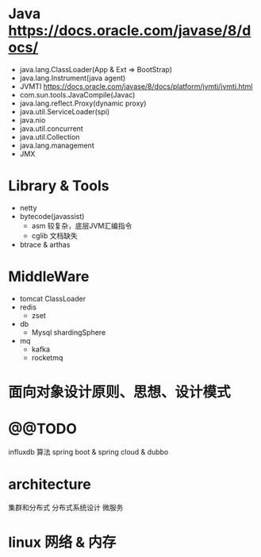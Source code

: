 # Java https://docs.oracle.com/javase/8/docs/
* java.lang.ClassLoader(App & Ext => BootStrap)
* java.lang.Instrument(java agent)
* JVMTI
  https://docs.oracle.com/javase/8/docs/platform/jvmti/jvmti.html
* com.sun.tools.JavaCompile(Javac)
* java.lang.reflect.Proxy(dynamic proxy)
* java.util.ServiceLoader(spi)
* java.nio
* java.util.concurrent
* java.util.Collection
* java.lang.management
* JMX

# Library & Tools
* netty
* bytecode(javassist)
  * asm 较复杂，底层JVM汇编指令
  * cglib 文档缺失
* btrace & arthas

# MiddleWare
* tomcat ClassLoader
* redis
  * zset
* db
  * Mysql shardingSphere
* mq
  * kafka
  * rocketmq

# 面向对象设计原则、思想、设计模式

# @@TODO

influxdb 算法 spring boot & spring cloud & dubbo

# architecture
集群和分布式 分布式系统设计 微服务

# linux 网络 & 内存
  

    

